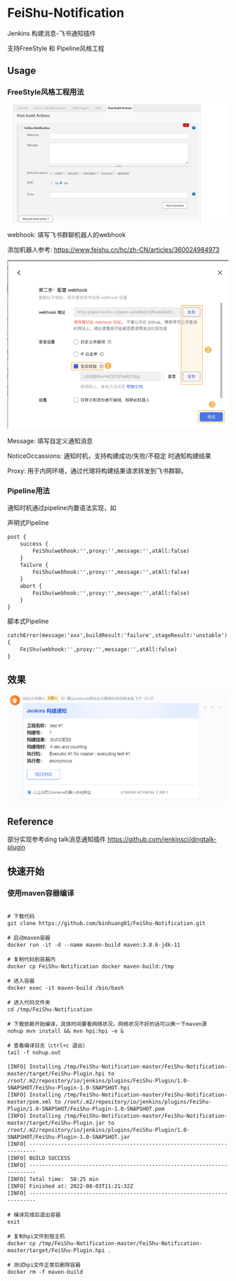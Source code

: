 # FeiShu-Notification
Jenkins 构建消息-飞书通知插件

支持FreeStyle 和 Pipeline风格工程
## Usage

### FreeStyle风格工程用法

![img.png](img.png)

webhook: 填写飞书群聊机器人的webhook

添加机器人参考: https://www.feishu.cn/hc/zh-CN/articles/360024984973

![img_1.png](img_1.png)

Message: 填写自定义通知消息

NoticeOccassions:  通知时机，支持构建成功/失败/不稳定 时通知构建结果

Proxy: 用于内网环境，通过代理将构建结果请求转发到飞书群聊。

### Pipeline用法 

通知时机通过pipeline内置语法实现，如

声明式Pipeline
```
post {
    success {
        FeiShu(webhook:'',proxy:'',message:'',atAll:false)        
    }
    failure {
        FeiShu(webhook:'',proxy:'',message:'',atAll:false)
    }
    abort {
        FeiShu(webhook:'',proxy:'',message:'',atAll:false)
    }
}
```

脚本式Pipeline
```
catchError(message:'xxx',buildResult:'failure',stageResult:'unstable') {
    FeiShu(webhook:'',proxy:'',message:'',atAll:false)
}
```

## 效果

![img_2.png](img_2.png)

## Reference
部分实现参考ding talk消息通知插件
https://github.com/jenkinsci/dingtalk-plugin

## 快速开始

### 使用maven容器编译

```shell

# 下载代码
git clone https://github.com/binhuang01/FeiShu-Notification.git 

# 启动maven容器
docker run -it -d --name maven-build maven:3.8.6-jdk-11

# 复制代码到容器内
docker cp FeiShu-Notification docker maven-build:/tmp

# 进入容器
docker exec -it maven-build /bin/bash

# 进入代码文件夹
cd /tmp/FeiShu-Notification

# 下载依赖开始编译，具体时间要看网络状况，网络状况不好的话可以换一下maven源
nohup mvn install && mvn hpi:hpi -e &

# 查看编译日志（ctrl+c 退出）
tail -f nohup.out 

[INFO] Installing /tmp/FeiShu-Notification-master/FeiShu-Notification-master/target/FeiShu-Plugin.hpi to /root/.m2/repository/io/jenkins/plugins/FeiShu-Plugin/1.0-SNAPSHOT/FeiShu-Plugin-1.0-SNAPSHOT.hpi
[INFO] Installing /tmp/FeiShu-Notification-master/FeiShu-Notification-master/pom.xml to /root/.m2/repository/io/jenkins/plugins/FeiShu-Plugin/1.0-SNAPSHOT/FeiShu-Plugin-1.0-SNAPSHOT.pom
[INFO] Installing /tmp/FeiShu-Notification-master/FeiShu-Notification-master/target/FeiShu-Plugin.jar to /root/.m2/repository/io/jenkins/plugins/FeiShu-Plugin/1.0-SNAPSHOT/FeiShu-Plugin-1.0-SNAPSHOT.jar
[INFO] ------------------------------------------------------------------------
[INFO] BUILD SUCCESS
[INFO] ------------------------------------------------------------------------
[INFO] Total time:  58:25 min
[INFO] Finished at: 2022-08-03T11:21:32Z
[INFO] ------------------------------------------------------------------------

# 编译完成后退出容器
exit

# 复制hpi文件到宿主机
docker cp /tmp/FeiShu-Notification-master/FeiShu-Notification-master/target/FeiShu-Plugin.hpi .

# 测试hpi文件正常后删除容器
docker rm -f maven-build

```

